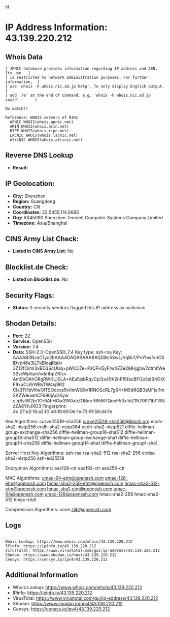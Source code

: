 vt
# IP Address Information: 43.139.220.212

## Whois Data
```
[ JPNIC database provides information regarding IP address and ASN. Its use   ]
[ is restricted to network administration purposes. For further information,  ]
[ use 'whois -h whois.nic.ad.jp help'. To only display English output,        ]
[ add '/e' at the end of command, e.g. 'whois -h whois.nic.ad.jp xxx/e'.      ]

No match!!

Reference: WHOIS servers of RIRs
  APNIC WHOIS(whois.apnic.net)
  ARIN WHOIS(whois.arin.net)
  RIPE WHOIS(whois.ripe.net)
  LACNIC WHOIS(whois.lacnic.net)
  AfriNIC WHOIS(whois.afrinic.net)

```
## Reverse DNS Lookup
- **Result:** 

## IP Geolocation:
- **City:** Shenzhen
- **Region:** Guangdong
- **Country:** CN
- **Coordinates:** 22.5455,114.0683
- **Org:** AS45090 Shenzhen Tencent Computer Systems Company Limited
- **Timezone:** Asia/Shanghai

## CINS Army List Check:
- **Listed in CINS Army List:** 
No

## Blocklist.de Check:
- **Listed on Blocklist.de:** 
No

## Security Flags:
- **Status:** 0 security vendors flagged this IP address as malicious

## Shodan Details:
- **Port:** 22
- **Service:** OpenSSH
- **Version:** 7.4
- **Data:** SSH-2.0-OpenSSH_7.4
Key type: ssh-rsa
Key: AAAAB3NzaC1yc2EAAAADAQABAAABAQDBc5SwL/VqBc1/PvYhwfxnCSlDvb46e3iLTkBloajRsikr
3Z12fO/ml3xBD3ScUUq+pWCO7e+PJQFH5yF/whZZe2MHjgbw7dtmhWe32vcWp5piUvddtbpZKIzv
AmShOAhORgRWKUj0LA+AEa5jsbRqvCpl3x45K2nPfEfacBFGp5xIB4OtXF8xuCLRrWBsTW4xj9R2
Clx3THbVKwOlTSOccvz5v/ImWG9v1RNOScRL7g64+M9dRQB3eUFjol1m2KZWeuwhCFk96jAq1Kyw
cIqBvlW2br1Or9AhHGw3W0abZOBmrIf65MTQoeF53xIldZ1N70P71bTVlNzZA8YhJXO3
Fingerprint: 4c:27:e2:16:a2:f0:b0:10:69:0e:1e:73:9f:58:d4:fe

Kex Algorithms:
	curve25519-sha256
	curve25519-sha256@libssh.org
	ecdh-sha2-nistp256
	ecdh-sha2-nistp384
	ecdh-sha2-nistp521
	diffie-hellman-group-exchange-sha256
	diffie-hellman-group16-sha512
	diffie-hellman-group18-sha512
	diffie-hellman-group-exchange-sha1
	diffie-hellman-group14-sha256
	diffie-hellman-group14-sha1
	diffie-hellman-group1-sha1

Server Host Key Algorithms:
	ssh-rsa
	rsa-sha2-512
	rsa-sha2-256
	ecdsa-sha2-nistp256
	ssh-ed25519

Encryption Algorithms:
	aes128-ctr
	aes192-ctr
	aes256-ctr

MAC Algorithms:
	umac-64-etm@openssh.com
	umac-128-etm@openssh.com
	hmac-sha2-256-etm@openssh.com
	hmac-sha2-512-etm@openssh.com
	hmac-sha1-etm@openssh.com
	umac-64@openssh.com
	umac-128@openssh.com
	hmac-sha2-256
	hmac-sha2-512
	hmac-sha1

Compression Algorithms:
	none
	zlib@openssh.com


## Logs
```

Whois Lookup: https://www.whois.com/whois/43.139.220.212
IPinfo: https://ipinfo.io/43.139.220.212
VirusTotal: https://www.virustotal.com/gui/ip-address/43.139.220.212
Shodan: https://www.shodan.io/host/43.139.220.212
Censys: https://censys.io/ipv4/43.139.220.212

```
## Additional Information
- Whois Lookup: https://www.whois.com/whois/43.139.220.212
- IPinfo: https://ipinfo.io/43.139.220.212
- VirusTotal: https://www.virustotal.com/gui/ip-address/43.139.220.212
- Shodan: https://www.shodan.io/host/43.139.220.212
- Censys: https://censys.io/ipv4/43.139.220.212

